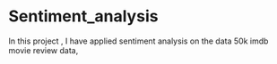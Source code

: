 # Sentiment_analysis
In this project , I have applied sentiment analysis on the data 50k imdb movie review data,
